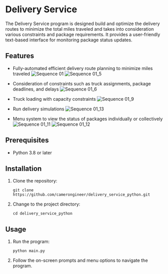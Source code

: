 # Delivery Service

The Delivery Service program is designed build and optimize the delivery routes to minimize the total miles traveled and takes into consideration various constraints and package requirements. It provides a user-friendly text-based interface for monitoring package status updates.

## Features

- Fully-automated efficient delivery route planning to minimize miles traveled
  ![Sequence 01](https://github.com/camerongineer/Delivery_Service_Python/assets/93474097/92217851-5895-4473-ada0-6a488b0d5340)
  ![Sequence 01_5](https://github.com/camerongineer/Delivery_Service_Python/assets/93474097/26b46189-c551-407d-88b3-b0ef6531842e)

- Consideration of constraints such as truck assignments, package deadlines, and delays
  ![Sequence 01_6](https://github.com/camerongineer/Delivery_Service_Python/assets/93474097/74b547b7-f927-475e-b7b5-77d02da498ba)

- Truck loading with capacity constraints
  ![Sequence 01_9](https://github.com/camerongineer/Delivery_Service_Python/assets/93474097/84bfe19e-e838-40bc-9d8b-24a112fa4e3b)

- Run delivery simulations
  ![Sequence 01_13](https://github.com/camerongineer/Delivery_Service_Python/assets/93474097/0ad26c8d-7ae4-4054-9a2c-d21d2fb55b8e)

- Menu system to view the status of packages individually or collectively
  ![Sequence 01_11](https://github.com/camerongineer/Delivery_Service_Python/assets/93474097/df5082b5-1385-4c0f-b1c3-bf48e31e6c04)
  ![Sequence 01_12](https://github.com/camerongineer/Delivery_Service_Python/assets/93474097/db86c29c-2845-4acb-a93d-77e025dd91b0)


## Prerequisites

- Python 3.8 or later

## Installation

1. Clone the repository:

   ```
   git clone https://github.com/camerongineer/delivery_service_python.git
   ```

2. Change to the project directory:

   ```
   cd delivery_service_python
   ```

## Usage

1. Run the program:

   ```
   python main.py
   ```

2. Follow the on-screen prompts and menu options to navigate the program.
